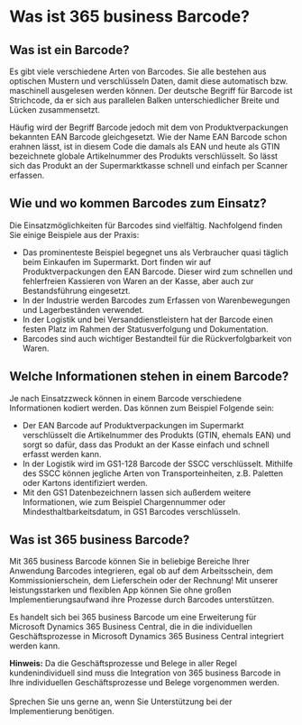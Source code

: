 # Was ist 365 business Barcode?

## Was ist ein Barcode?

Es gibt viele verschiedene Arten von Barcodes. Sie alle bestehen aus optischen Mustern und verschlüsseln Daten, damit diese automatisch bzw. maschinell ausgelesen werden können. Der deutsche Begriff für Barcode ist Strichcode, da er sich aus parallelen Balken unterschiedlicher Breite und Lücken zusammensetzt.

Häufig wird der Begriff Barcode jedoch mit dem von Produktverpackungen bekannten EAN Barcode gleichgesetzt. Wie der Name EAN Barcode schon erahnen lässt, ist in diesem Code die damals als EAN und heute als GTIN bezeichnete globale Artikelnummer des Produkts verschlüsselt. So lässt sich das Produkt an der Supermarktkasse schnell und einfach per Scanner erfassen.

## Wie und wo kommen Barcodes zum Einsatz?

Die Einsatzmöglichkeiten für Barcodes sind vielfältig. Nachfolgend finden Sie einige Beispiele aus der Praxis:

 - Das prominenteste Beispiel begegnet uns als Verbraucher quasi täglich beim Einkaufen im Supermarkt. Dort finden wir auf Produktverpackungen den EAN Barcode. Dieser wird zum schnellen und fehlerfreien Kassieren von Waren an der Kasse, aber auch zur Bestandsführung eingesetzt.
 - In der Industrie werden Barcodes zum Erfassen von Warenbewegungen und Lagerbeständen verwendet.
 - In der Logistik und bei Versanddienstleistern hat der Barcode einen festen Platz im Rahmen der Statusverfolgung und Dokumentation.
 - Barcodes sind auch wichtiger Bestandteil für die Rückverfolgbarkeit von Waren.

## Welche Informationen stehen in einem Barcode?

Je nach Einsatzzweck können in einem Barcode verschiedene Informationen kodiert werden. Das können zum Beispiel Folgende sein:

 - Der EAN Barcode auf Produktverpackungen im Supermarkt verschlüsselt die Artikelnummer des Produkts (GTIN, ehemals EAN) und sorgt so dafür, dass das Produkt an der Kasse einfach und schnell erfasst werden kann.
 - In der Logistik wird im GS1-128 Barcode der SSCC verschlüsselt. Mithilfe des SSCC können jegliche Arten von Transporteinheiten, z.B. Paletten oder Kartons identifiziert werden.
 - Mit den GS1 Datenbezeichnern lassen sich außerdem weitere Informationen, wie zum Beispiel Chargennummer oder Mindesthaltbarkeitsdatum, in GS1 Barcodes verschlüsseln.

## Was ist 365 business Barcode?

Mit 365 business Barcode können Sie in beliebige Bereiche Ihrer Anwendung Barcodes integrieren, egal ob auf dem Arbeitsschein, dem Kommissionierschein, dem Lieferschein oder der Rechnung! Mit unserer leistungsstarken und flexiblen App können Sie ohne großen Implementierungsaufwand ihre Prozesse durch Barcodes unterstützen.

Es handelt sich bei 365 business Barcode um eine Erweiterung für Microsoft Dynamics 365 Business Central, die in die individuellen Geschäftsprozesse in Microsoft Dynamics 365 Business Central integriert werden kann.

<div class="alert alert-info">
    <i class="fa-duotone fa-thin fa-lightbulb fa-lg" style="--fa-secondary-color: #00b7c3; --fa-primary-color: #111111;"></i> <strong>Hinweis:</strong> Da die Geschäftsprozesse und Belege in aller Regel kundenindividuell sind muss die Integration von 365 business Barcode in Ihre individuellen Geschäftsprozesse und Belege vorgenommen werden.<br><br>Sprechen Sie uns gerne an, wenn Sie Unterstützung bei der Implementierung benötigen.
</div>